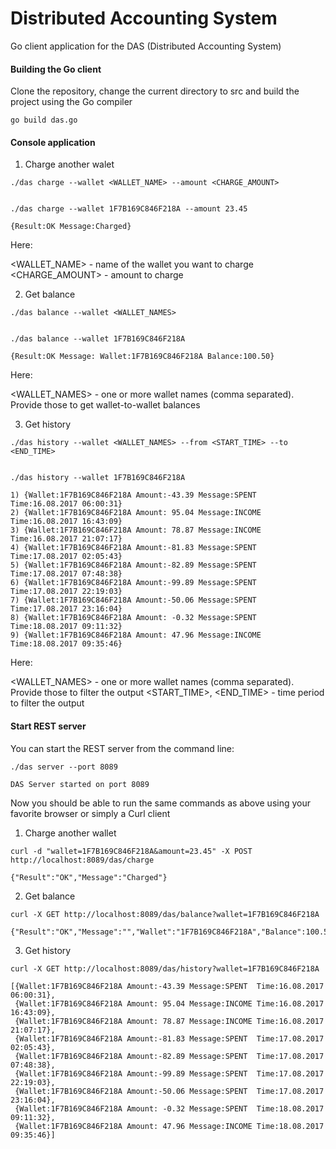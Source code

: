 # Distributed Accounting System


Go client application for the DAS (Distributed Accounting System)

#### Building the Go client

Clone the repository, change the current directory to src and build the project using the Go compiler

```
go build das.go
```

#### Console application 

1. Charge another walet

```
./das charge --wallet <WALLET_NAME> --amount <CHARGE_AMOUNT>


./das charge --wallet 1F7B169C846F218A --amount 23.45

{Result:OK Message:Charged}
```
Here:

<WALLET_NAME> - name of the wallet you want to charge
<CHARGE_AMOUNT> - amount to charge

2. Get balance

```
./das balance --wallet <WALLET_NAMES>


./das balance --wallet 1F7B169C846F218A

{Result:OK Message: Wallet:1F7B169C846F218A Balance:100.50}
```
Here:

<WALLET_NAMES> - one or more wallet names (comma separated). Provide those to get wallet-to-wallet balances

3. Get history

```
./das history --wallet <WALLET_NAMES> --from <START_TIME> --to <END_TIME>


./das history --wallet 1F7B169C846F218A

1) {Wallet:1F7B169C846F218A Amount:-43.39 Message:SPENT  Time:16.08.2017 06:00:31}
2) {Wallet:1F7B169C846F218A Amount: 95.04 Message:INCOME Time:16.08.2017 16:43:09}
3) {Wallet:1F7B169C846F218A Amount: 78.87 Message:INCOME Time:16.08.2017 21:07:17}
4) {Wallet:1F7B169C846F218A Amount:-81.83 Message:SPENT  Time:17.08.2017 02:05:43}
5) {Wallet:1F7B169C846F218A Amount:-82.89 Message:SPENT  Time:17.08.2017 07:48:38}
6) {Wallet:1F7B169C846F218A Amount:-99.89 Message:SPENT  Time:17.08.2017 22:19:03}
7) {Wallet:1F7B169C846F218A Amount:-50.06 Message:SPENT  Time:17.08.2017 23:16:04}
8) {Wallet:1F7B169C846F218A Amount: -0.32 Message:SPENT  Time:18.08.2017 09:11:32}
9) {Wallet:1F7B169C846F218A Amount: 47.96 Message:INCOME Time:18.08.2017 09:35:46}
```
Here:

<WALLET_NAMES> - one or more wallet names (comma separated). Provide those to filter the output
<START_TIME>, <END_TIME> - time period to filter the output

#### Start REST server

You can start the REST server from the command line:

```
./das server --port 8089

DAS Server started on port 8089
```

Now you should be able to run the same commands as above using your favorite browser or simply a Curl client

1. Charge another wallet

```
curl -d "wallet=1F7B169C846F218A&amount=23.45" -X POST http://localhost:8089/das/charge

{"Result":"OK","Message":"Charged"}
```

2. Get balance

```
curl -X GET http://localhost:8089/das/balance?wallet=1F7B169C846F218A

{"Result":"OK","Message":"","Wallet":"1F7B169C846F218A","Balance":100.50}
```

3. Get history

```
curl -X GET http://localhost:8089/das/history?wallet=1F7B169C846F218A

[{Wallet:1F7B169C846F218A Amount:-43.39 Message:SPENT  Time:16.08.2017 06:00:31},
 {Wallet:1F7B169C846F218A Amount: 95.04 Message:INCOME Time:16.08.2017 16:43:09},
 {Wallet:1F7B169C846F218A Amount: 78.87 Message:INCOME Time:16.08.2017 21:07:17},
 {Wallet:1F7B169C846F218A Amount:-81.83 Message:SPENT  Time:17.08.2017 02:05:43},
 {Wallet:1F7B169C846F218A Amount:-82.89 Message:SPENT  Time:17.08.2017 07:48:38},
 {Wallet:1F7B169C846F218A Amount:-99.89 Message:SPENT  Time:17.08.2017 22:19:03},
 {Wallet:1F7B169C846F218A Amount:-50.06 Message:SPENT  Time:17.08.2017 23:16:04},
 {Wallet:1F7B169C846F218A Amount: -0.32 Message:SPENT  Time:18.08.2017 09:11:32},
 {Wallet:1F7B169C846F218A Amount: 47.96 Message:INCOME Time:18.08.2017 09:35:46}]
```

